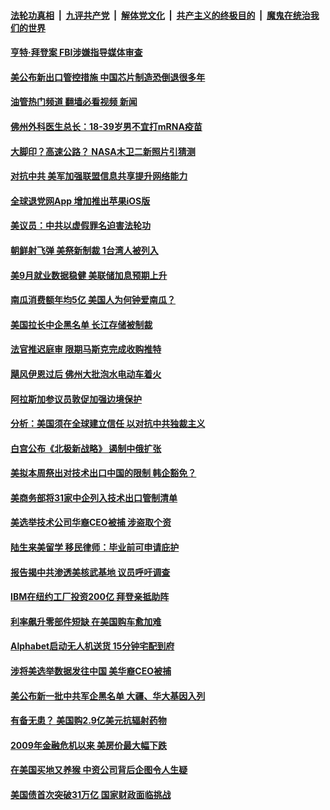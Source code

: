 ####  [法轮功真相](../../../../basic/blob/master/README.md?t=10091501) &nbsp;|&nbsp; [九评共产党](../../../../9ping.md/blob/master/README.md?t=10091501) &nbsp;|&nbsp; [解体党文化](../../../../jtdwh.md/blob/master/README.md?t=10091501)  &nbsp;|&nbsp; [共产主义的终极目的](../../../../gczydzjmd.md/blob/master/README.md?t=10091501) &nbsp;|&nbsp; [魔鬼在统治我们的世界](../../../../mgztzwmdsj.md/blob/master/README.md?t=10091501) 

#### [亨特·拜登案 FBI涉嫌指导媒体审查](../pages/prog203/a103546962.md?t=10091501) 

#### [美公布新出口管控措施 中国芯片制造恐倒退很多年](../pages/prog203/a103546936.md?t=10091501) 

#### [油管热门频道 翻墙必看视频 新闻](http://209.250.226.216:81/youtube.html?10091501)

#### [佛州外科医生总长：18-39岁男不宜打mRNA疫苗](../pages/prog203/a103546905.md?t=10091501) 

#### [大脚印？高速公路？ NASA木卫二新照片引猜测](../pages/prog203/a103546783.md?t=10091501) 

#### [对抗中共 美军加强联盟信息共享提升网络能力](../pages/prog203/a103546777.md?t=10091501) 

#### [全球退党网App 增加推出苹果iOS版](../pages/prog203/a103546703.md?t=10091501) 

#### [美议员：中共以虚假罪名迫害法轮功](../pages/prog203/a103546699.md?t=10091501) 

#### [朝鲜射飞弹 美祭新制裁 1台湾人被列入](../pages/prog203/a103546683.md?t=10091501) 

#### [美9月就业数据稳健 美联储加息预期上升](../pages/prog203/a103546420.md?t=10091501) 

#### [南瓜消费额年均5亿 美国人为何钟爱南瓜？](../pages/prog203/a103546424.md?t=10091501) 

#### [美国拉长中企黑名单 长江存储被制裁](../pages/prog203/a103546430.md?t=10091501) 

#### [法官推迟庭审 限期马斯克完成收购推特](../pages/prog203/a103546404.md?t=10091501) 

#### [飓风伊恩过后 佛州大批泡水电动车着火](../pages/prog203/a103546349.md?t=10091501) 

#### [阿拉斯加参议员敦促加强边境保护](../pages/prog203/a103546315.md?t=10091501) 

#### [分析：美国须在全球建立信任 以对抗中共独裁主义](../pages/prog203/a103546155.md?t=10091501) 

#### [白宫公布《北极新战略》 遏制中俄扩张](../pages/prog203/a103546131.md?t=10091501) 

#### [美拟本周祭出对技术出口中国的限制 韩企豁免？](../pages/prog203/a103546051.md?t=10091501) 

#### [美商务部将31家中企列入技术出口管制清单](../pages/prog203/a103546091.md?t=10091501) 

#### [美选举技术公司华裔CEO被捕 涉盗取个资](../pages/prog203/a103545584.md?t=10091501) 

#### [陆生来美留学 移民律师：毕业前可申请庇护](../pages/prog203/a103545590.md?t=10091501) 

#### [报告揭中共渗透美核武基地 议员呼吁调查](../pages/prog203/a103545497.md?t=10091501) 

#### [IBM在纽约工厂投资200亿 拜登亲抵助阵](../pages/prog203/a103545495.md?t=10091501) 

#### [利率飙升零部件短缺 在美国购车愈加难](../pages/prog203/a103545503.md?t=10091501) 

#### [Alphabet启动无人机送货 15分钟宅配到府](../pages/prog203/a103545402.md?t=10091501) 

#### [涉将美选举数据发往中国 美华裔CEO被捕](../pages/prog203/a103545320.md?t=10091501) 

#### [美公布新一批中共军企黑名单 大疆、华大基因入列](../pages/prog203/a103545186.md?t=10091501) 

#### [有备无患？ 美国购2.9亿美元抗辐射药物](../pages/prog203/a103545070.md?t=10091501) 

#### [2009年金融危机以来 美房价最大幅下跌](../pages/prog203/a103544989.md?t=10091501) 

#### [在美国买地又养猴 中资公司背后企图令人生疑](../pages/prog203/a103544703.md?t=10091501) 

#### [美国债首次突破31万亿 国家财政面临挑战](../pages/prog203/a103544694.md?t=10091501) 

<img src='http://gfw-breaker.win/goodnews/indexes/prog203.md' width='0px' height='0px'/>
